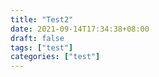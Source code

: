 ```yaml
---
title: "Test2"
date: 2021-09-14T17:34:38+08:00
draft: false
tags: ["test"]
categories: ["test"]
---
```


